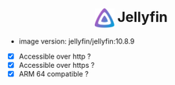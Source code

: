 <h1 align="center">
  <picture>
    <img align="center" alt="Pegaz" src="./logo.svg" height="40">
  </picture>
  Jellyfin
</h1>

- image version: jellyfin/jellyfin:10.8.9
- [x] Accessible over http ?
- [x] Accessible over https ?
- [x] ARM 64 compatible ?
